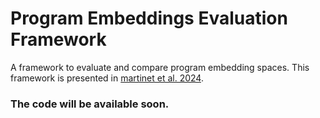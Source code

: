 # Program Embeddings Evaluation Framework
A framework to evaluate and compare program embedding spaces. This framework is presented in [martinet et al. 2024](https://ebooks.iospress.nl/doi/10.3233/FAIA240733).

### The code will be available soon.
